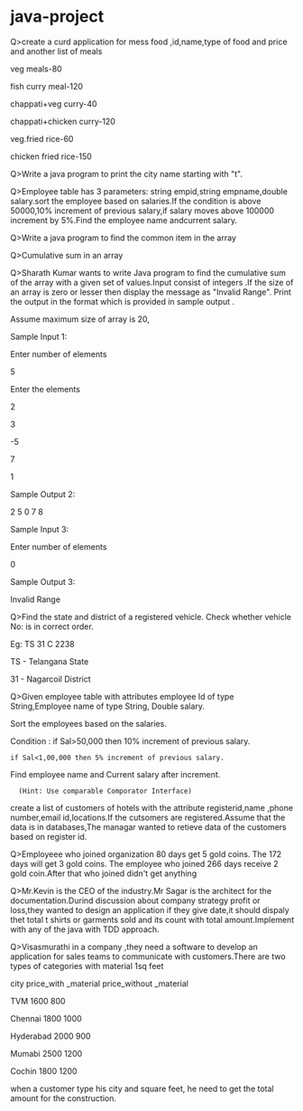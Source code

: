# java-project
Q>create a curd application for mess food ,id,name,type of food and price and another list of meals 

veg meals-80 

fish curry meal-120 

chappati+veg curry-40 

chappati+chicken curry-120 

veg.fried rice-60 

chicken fried rice-150 

 

 

Q>Write a  java program to print the city  name  starting with  "t". 

 

 

Q>Employee table has 3 parameters: string empid,string empname,double salary.sort the employee based on salaries.If the condition is above 50000,10% increment of previous salary,if salary moves above 100000 increment by 5%.Find the employee name andcurrent salary. 

 

Q>Write a java program to find the  common item in the array 

Q>Cumulative sum in an array 

 

Q>Sharath Kumar wants to write Java program to find the cumulative sum of the array with a given set of values.Input consist of integers .If the size of an array is zero or lesser then display the message as "Invalid Range". Print the output in the format which is provided in sample output . 

Assume maximum size of array is 20, 

 

Sample Input 1: 

 

Enter number of elements 

 

5 

Enter the elements 

 

2 

 

3 

 

-5 

 

7 

 

1 

 

Sample Output 2: 

 

2 5 0 7 8 

 

Sample Input 3: 

 

Enter number of elements 

 

0 

 

Sample Output 3: 

 

Invalid Range 

 

 

 

 

Q>Find the state and district of a registered vehicle. Check whether vehicle No: is in correct order. 

Eg: TS 31 C 2238 

TS - Telangana State 

31 - Nagarcoil District 

 

Q>Given employee table with attributes employee Id of type String,Employee name of type String, Double salary. 

Sort the employees based on the salaries. 

Condition : if Sal>50,000 then 10% increment of previous salary. 

    if Sal<1,00,000 then 5% increment of previous salary. 

Find employee name and Current salary after increment. 

      (Hint: Use comparable Comporator Interface) 

 

 

create a list of customers of hotels with the attribute registerid,name ,phone number,email id,locations.If the cutsomers are registered.Assume that the data is in databases,The managar  wanted to retieve data of the customers  based on register id. 

  

Q>Employeee who joined organization  80 days get 5 gold coins. The 172 days will get 3 gold coins. The employee who joined 266 days receive 2 gold coin.After that who joined didn't get anything 

 

Q>Mr.Kevin is the CEO  of the industry.Mr Sagar is the architect for the documentation.Durind discussion about  company strategy profit or loss,they wanted to design an application if they give date,it should dispaly thet total t shirts or garments sold and its count with total amount.Implement with any of the java with TDD approach. 

 

 

Q>Visasmurathi in a company ,they need a software to develop an application  for sales teams  to communicate with customers.There are two types  of categories with material 1sq feet 

 city                     price_with _material	               price_without _material 

TVM			                                 1600                       800 

Chennai                                       1800                      1000 

Hyderabad                                   2000                    900 

Mumabi                                       2500                   1200 

Cochin                                          1800                   1200 

 

when a customer type his city and square feet, he need to get  the total amount for the construction. 

